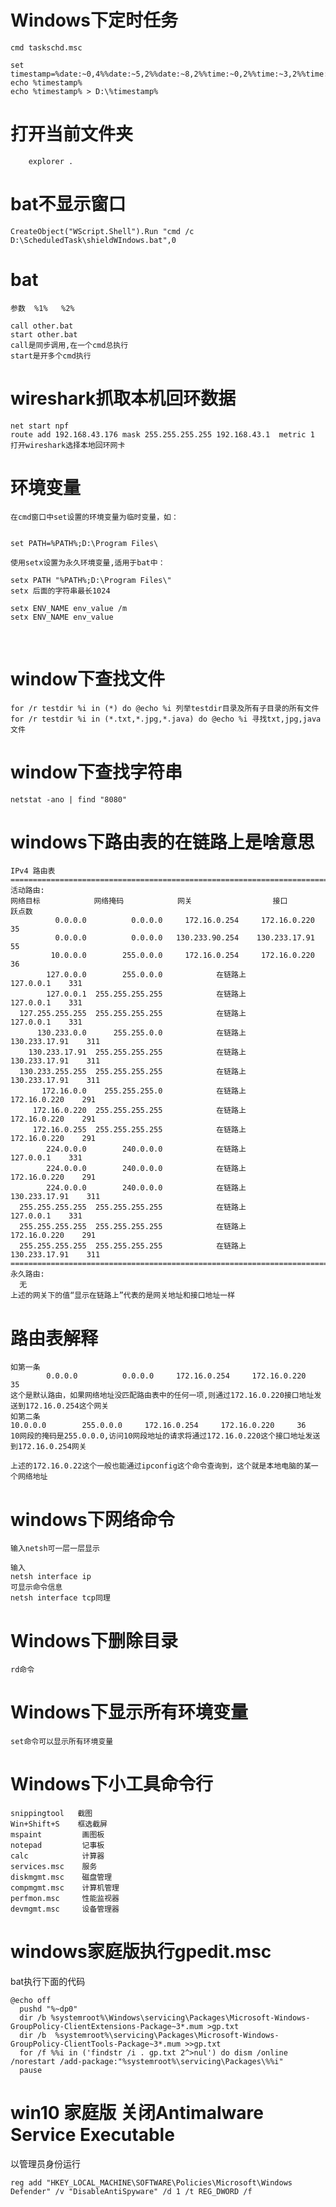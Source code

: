 # Windows下定时任务

    cmd taskschd.msc
    
    set timestamp=%date:~0,4%%date:~5,2%%date:~8,2%%time:~0,2%%time:~3,2%%time:~6,2%
    echo %timestamp%
    echo %timestamp% > D:\%timestamp%
# 打开当前文件夹
```
	explorer .
```
# bat不显示窗口
	CreateObject("WScript.Shell").Run "cmd /c D:\ScheduledTask\shieldWIndows.bat",0

# bat
    参数  %1%   %2%
    
    call other.bat
    start other.bat
    call是同步调用,在一个cmd总执行
    start是开多个cmd执行

# wireshark抓取本机回环数据
    net start npf
    route add 192.168.43.176 mask 255.255.255.255 192.168.43.1  metric 1
    打开wireshark选择本地回环网卡

# 环境变量
    在cmd窗口中set设置的环境变量为临时变量，如：


    set PATH=%PATH%;D:\Program Files\
    
    使用setx设置为永久环境变量,适用于bat中：
    
    setx PATH "%PATH%;D:\Program Files\"
    setx 后面的字符串最长1024
    
    setx ENV_NAME env_value /m
    setx ENV_NAME env_value


​    
# window下查找文件
	for /r testdir %i in (*) do @echo %i 列举testdir目录及所有子目录的所有文件
	for /r testdir %i in (*.txt,*.jpg,*.java) do @echo %i 寻找txt,jpg,java文件
# window下查找字符串
	netstat -ano | find "8080"
# windows下路由表的在链路上是啥意思
    IPv4 路由表
    ===========================================================================
    活动路由:
    网络目标            网络掩码            网关                  接口           跃点数
              0.0.0.0          0.0.0.0     172.16.0.254     172.16.0.220     35
              0.0.0.0          0.0.0.0   130.233.90.254    130.233.17.91     55
             10.0.0.0        255.0.0.0     172.16.0.254     172.16.0.220     36
            127.0.0.0        255.0.0.0            在链路上         127.0.0.1    331
            127.0.0.1  255.255.255.255            在链路上         127.0.0.1    331
      127.255.255.255  255.255.255.255            在链路上         127.0.0.1    331
          130.233.0.0      255.255.0.0            在链路上     130.233.17.91    311
        130.233.17.91  255.255.255.255            在链路上     130.233.17.91    311
      130.233.255.255  255.255.255.255            在链路上     130.233.17.91    311
           172.16.0.0    255.255.255.0            在链路上      172.16.0.220    291
         172.16.0.220  255.255.255.255            在链路上      172.16.0.220    291
         172.16.0.255  255.255.255.255            在链路上      172.16.0.220    291
            224.0.0.0        240.0.0.0            在链路上         127.0.0.1    331
            224.0.0.0        240.0.0.0            在链路上      172.16.0.220    291
            224.0.0.0        240.0.0.0            在链路上     130.233.17.91    311
      255.255.255.255  255.255.255.255            在链路上         127.0.0.1    331
      255.255.255.255  255.255.255.255            在链路上      172.16.0.220    291
      255.255.255.255  255.255.255.255            在链路上     130.233.17.91    311
    ===========================================================================
    永久路由:
      无
    上述的网关下的值“显示在链路上”代表的是网关地址和接口地址一样
# 路由表解释

    如第一条
            0.0.0.0          0.0.0.0     172.16.0.254     172.16.0.220     35
    这个是默认路由，如果网络地址没匹配路由表中的任何一项,则通过172.16.0.220接口地址发送到172.16.0.254这个网关
    如第二条
    10.0.0.0        255.0.0.0     172.16.0.254     172.16.0.220     36
    10网段的掩码是255.0.0.0,访问10网段地址的请求将通过172.16.0.220这个接口地址发送到172.16.0.254网关
    
    上述的172.16.0.22这个一般也能通过ipconfig这个命令查询到，这个就是本地电脑的某一个网络地址
# windows下网络命令
    输入netsh可一层一层显示
    
    输入
    netsh interface ip 
    可显示命令信息
    netsh interface tcp同理
# Windows下删除目录

    rd命令
# Windows下显示所有环境变量
	set命令可以显示所有环境变量
# Windows下小工具命令行
	snippingtool   截图
	Win+Shift+S    框选截屏
	mspaint 		画图板
	notepad			记事板
	calc			计算器
	services.msc	服务
	diskmgmt.msc	磁盘管理
	compmgmt.msc	计算机管理
	perfmon.msc		性能监视器
	devmgmt.msc		设备管理器
# windows家庭版执行gpedit.msc
bat执行下面的代码
```
@echo off
  pushd "%~dp0"
  dir /b %systemroot%\Windows\servicing\Packages\Microsoft-Windows-GroupPolicy-ClientExtensions-Package~3*.mum >gp.txt
  dir /b  %systemroot%\servicing\Packages\Microsoft-Windows-GroupPolicy-ClientTools-Package~3*.mum >>gp.txt
  for /f %%i in ('findstr /i . gp.txt 2^>nul') do dism /online /norestart /add-package:"%systemroot%\servicing\Packages\%%i"
  pause

```
# win10 家庭版 关闭Antimalware Service Executable

以管理员身份运行
```
reg add "HKEY_LOCAL_MACHINE\SOFTWARE\Policies\Microsoft\Windows Defender" /v "DisableAntiSpyware" /d 1 /t REG_DWORD /f
```

